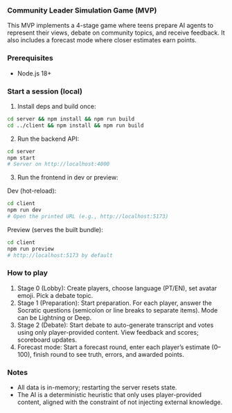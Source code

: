 ### Community Leader Simulation Game (MVP)

This MVP implements a 4-stage game where teens prepare AI agents to represent their views, debate on community topics, and receive feedback. It also includes a forecast mode where closer estimates earn points.

### Prerequisites
- Node.js 18+

### Start a session (local)

1) Install deps and build once:

```bash
cd server && npm install && npm run build
cd ../client && npm install && npm run build
```

2) Run the backend API:

```bash
cd server
npm start
# Server on http://localhost:4000
```

3) Run the frontend in dev or preview:

Dev (hot-reload):
```bash
cd client
npm run dev
# Open the printed URL (e.g., http://localhost:5173)
```

Preview (serves the built bundle):
```bash
cd client
npm run preview
# http://localhost:5173 by default
```

### How to play
1. Stage 0 (Lobby): Create players, choose language (PT/EN), set avatar emoji. Pick a debate topic.
2. Stage 1 (Preparation): Start preparation. For each player, answer the Socratic questions (semicolon or line breaks to separate items). Mode can be Lightning or Deep.
3. Stage 2 (Debate): Start debate to auto-generate transcript and votes using only player-provided content. View feedback and scores; scoreboard updates.
4. Forecast mode: Start a forecast round, enter each player’s estimate (0–100), finish round to see truth, errors, and awarded points.

### Notes
- All data is in-memory; restarting the server resets state.
- The AI is a deterministic heuristic that only uses player-provided content, aligned with the constraint of not injecting external knowledge.

